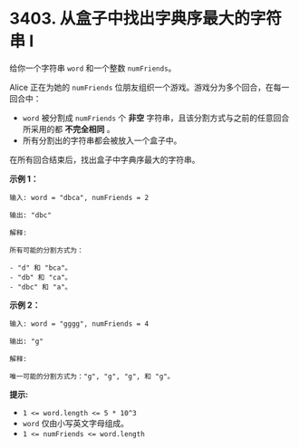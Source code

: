 # 3403. 从盒子中找出字典序最大的字符串 I

给你一个字符串 `word` 和一个整数 `numFriends`。

Alice 正在为她的 `numFriends` 位朋友组织一个游戏。游戏分为多个回合，在每一回合中：

- `word` 被分割成 `numFriends` 个 **非空** 字符串，且该分割方式与之前的任意回合所采用的都 **不完全相同** 。
- 所有分割出的字符串都会被放入一个盒子中。

在所有回合结束后，找出盒子中字典序最大的字符串。

**示例 1：**

```()
输入: word = "dbca", numFriends = 2

输出: "dbc"

解释: 

所有可能的分割方式为：

- "d" 和 "bca"。
- "db" 和 "ca"。
- "dbc" 和 "a"。
```

**示例 2：**

```()
输入: word = "gggg", numFriends = 4

输出: "g"

解释: 

唯一可能的分割方式为："g", "g", "g", 和 "g"。
```

**提示:**

- `1 <= word.length <= 5 * 10^3`
- `word` 仅由小写英文字母组成。
- `1 <= numFriends <= word.length`
